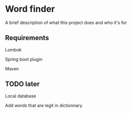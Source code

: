 # Word finder

A brief description of what this project does and who it's for



## Requirements

Lombok

Spring boot plugin

Maven

## TODO later

Local database

Add words that are legit in dictionnary
